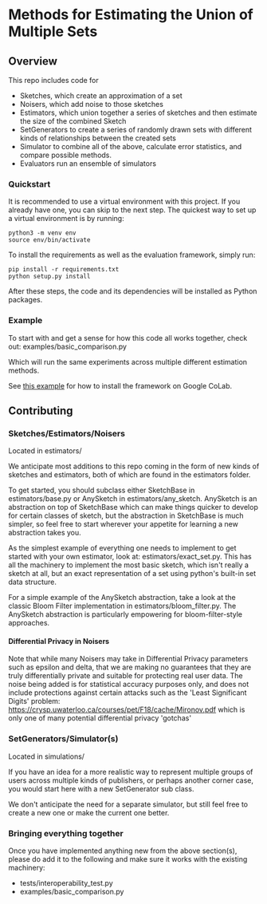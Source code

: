 # Methods for Estimating the Union of Multiple Sets

## Overview

This repo includes code for

*   Sketches, which create an approximation of a set
*   Noisers, which add noise to those sketches
*   Estimators, which union together a series of sketches and then estimate the
    size of the combined Sketch
*   SetGenerators to create a series of randomly drawn sets with different kinds
    of relationships between the created sets
*   Simulator to combine all of the above, calculate error statistics, and
    compare possible methods.
*   Evaluators run an ensemble of simulators

### Quickstart
It is recommended to use a virtual environment with this project. If you already
have one, you can skip to the next step.
The quickest way to set up a virtual environment is by running:
```
python3 -m venv env
source env/bin/activate
```
To install the requirements as well as the evaluation framework, simply run:
```
pip install -r requirements.txt
python setup.py install
```
After these steps, the code and its dependencies will be installed as Python packages.


### Example

To start with and get a sense for how this code all works together, check out:
examples/basic_comparison.py

Which will run the same experiments across multiple different estimation methods.

See [this example](examples/notebooks/install_on_google_colab.ipynb) for how to install the framework on Google CoLab.

## Contributing

### Sketches/Estimators/Noisers

Located in estimators/

We anticipate most additions to this repo coming in the form of new kinds of
sketches and estimators, both of which are found in the estimators folder.

To get started, you should subclass either SketchBase in estimators/base.py or
AnySketch in estimators/any_sketch. AnySketch is an abstraction on top of
SketchBase which can make things quicker to develop for certain classes of
sketch, but the abstraction in SketchBase is much simpler, so feel free to start
wherever your appetite for learning a new abstraction takes you.

As the simplest example of everything one needs to implement to get started with
your own estimator, look at: estimators/exact_set.py. This has all the machinery
to implement the most basic sketch, which isn't really a sketch at all, but an
exact representation of a set using python's built-in set data structure.

For a simple example of the AnySketch abstraction, take a look at the classic
Bloom Filter implementation in estimators/bloom_filter.py. The AnySketch
abstraction is particularly empowering for bloom-filter-style approaches.

#### Differential Privacy in Noisers

Note that while many Noisers may take in Differential Privacy parameters such as
epsilon and delta, that we are making no guarantees that they are truly
differentially private and suitable for protecting real user data. The noise
being added is for statistical accuracy purposes only, and does not include
protections against certain attacks such as the 'Least Significant Digits'
problem: https://crysp.uwaterloo.ca/courses/pet/F18/cache/Mironov.pdf which is
only one of many potential differential privacy 'gotchas'

### SetGenerators/Simulator(s)

Located in simulations/

If you have an idea for a more realistic way to represent multiple groups of
users across multiple kinds of publishers, or perhaps another corner case, you
would start here with a new SetGenerator sub class.

We don't anticipate the need for a separate simulator, but still feel free to
create a new one or make the current one better.

### Bringing everything together

Once you have implemented anything new from the above section(s), please do add
it to the following and make sure it works with the existing machinery:

*   tests/interoperability_test.py
*   examples/basic_comparison.py

